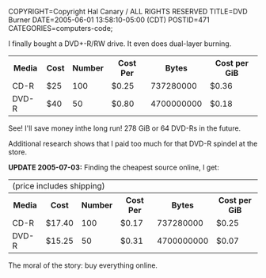 COPYRIGHT=Copyright Hal Canary / ALL RIGHTS RESERVED
TITLE=DVD Burner
DATE=2005-06-01 13:58:10-05:00 (CDT)
POSTID=471
CATEGORIES=computers-code;

I finally bought a DVD+-R/RW drive. It even does dual-layer burning.

<table class="border"><tbody><tr><th>Media</th><th>Cost</th><th>Number</th><th>Cost Per</th><th>Bytes</th><th>Cost per GiB</th></tr><tr><td>CD-R</td><td>$25</td><td>100</td><td>$0.25</td><td>737280000</td><td>$0.36</td></tr><tr><td>DVD-R</td><td>$40</td><td>50</td><td>$0.80</td><td>4700000000</td><td>$0.18</td></tr></tbody></table>

See! I'll save money inthe long run! 278 GiB or 64 DVD-Rs in the future.

Additional research shows that I paid too much for that DVD-R spindel at the store.  
  
**UPDATE 2005-07-03:** Finding the cheapest source online, I get:

<table class="border"><tbody><tr><td colspan="6">(price includes shipping)</td></tr><tr><th>Media</th><th>Cost</th><th>Number</th><th>Cost Per</th><th>Bytes</th><th>Cost per GiB</th></tr><tr><td>CD-R</td><td>$17.40</td><td>100</td><td>$0.17</td><td>737280000</td><td>$0.25</td></tr><tr><td>DVD-R</td><td>$15.25</td><td>50</td><td>$0.31</td><td>4700000000</td><td>$0.07</td></tr></tbody></table>

The moral of the story: buy everything online.
